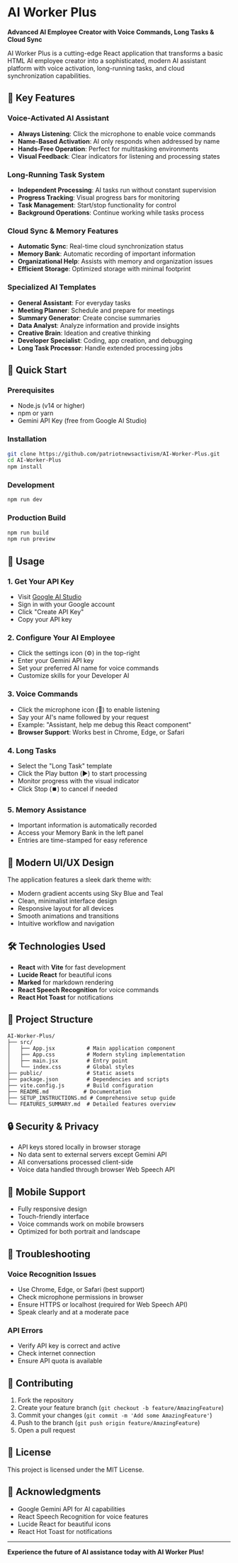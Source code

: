 # AI Worker Plus

**Advanced AI Employee Creator with Voice Commands, Long Tasks & Cloud Sync**

AI Worker Plus is a cutting-edge React application that transforms a basic HTML AI employee creator into a sophisticated, modern AI assistant platform with voice activation, long-running tasks, and cloud synchronization capabilities.

## 🌟 Key Features

### Voice-Activated AI Assistant
- **Always Listening**: Click the microphone to enable voice commands
- **Name-Based Activation**: AI only responds when addressed by name
- **Hands-Free Operation**: Perfect for multitasking environments
- **Visual Feedback**: Clear indicators for listening and processing states

### Long-Running Task System
- **Independent Processing**: AI tasks run without constant supervision
- **Progress Tracking**: Visual progress bars for monitoring
- **Task Management**: Start/stop functionality for control
- **Background Operations**: Continue working while tasks process

### Cloud Sync & Memory Features
- **Automatic Sync**: Real-time cloud synchronization status
- **Memory Bank**: Automatic recording of important information
- **Organizational Help**: Assists with memory and organization issues
- **Efficient Storage**: Optimized storage with minimal footprint

### Specialized AI Templates
- **General Assistant**: For everyday tasks
- **Meeting Planner**: Schedule and prepare for meetings
- **Summary Generator**: Create concise summaries
- **Data Analyst**: Analyze information and provide insights
- **Creative Brain**: Ideation and creative thinking
- **Developer Specialist**: Coding, app creation, and debugging
- **Long Task Processor**: Handle extended processing jobs

## 🚀 Quick Start

### Prerequisites
- Node.js (v14 or higher)
- npm or yarn
- Gemini API Key (free from Google AI Studio)

### Installation
```bash
git clone https://github.com/patriotnewsactivism/AI-Worker-Plus.git
cd AI-Worker-Plus
npm install
```

### Development
```bash
npm run dev
```

### Production Build
```bash
npm run build
npm run preview
```

## 🔧 Usage

### 1. Get Your API Key
- Visit [Google AI Studio](https://aistudio.google.com/apikey)
- Sign in with your Google account
- Click "Create API Key"
- Copy your API key

### 2. Configure Your AI Employee
- Click the settings icon (⚙️) in the top-right
- Enter your Gemini API key
- Set your preferred AI name for voice commands
- Customize skills for your Developer AI

### 3. Voice Commands
- Click the microphone icon (🎤) to enable listening
- Say your AI's name followed by your request
- Example: "Assistant, help me debug this React component"
- **Browser Support**: Works best in Chrome, Edge, or Safari

### 4. Long Tasks
- Select the "Long Task" template
- Click the Play button (▶️) to start processing
- Monitor progress with the visual indicator
- Click Stop (⏹️) to cancel if needed

### 5. Memory Assistance
- Important information is automatically recorded
- Access your Memory Bank in the left panel
- Entries are time-stamped for easy reference

## 🎨 Modern UI/UX Design

The application features a sleek dark theme with:
- Modern gradient accents using Sky Blue and Teal
- Clean, minimalist interface design
- Responsive layout for all devices
- Smooth animations and transitions
- Intuitive workflow and navigation

## 🛠️ Technologies Used

- **React** with **Vite** for fast development
- **Lucide React** for beautiful icons
- **Marked** for markdown rendering
- **React Speech Recognition** for voice commands
- **React Hot Toast** for notifications

## 📁 Project Structure

```
AI-Worker-Plus/
├── src/
│   ├── App.jsx          # Main application component
│   ├── App.css          # Modern styling implementation
│   ├── main.jsx         # Entry point
│   └── index.css        # Global styles
├── public/              # Static assets
├── package.json         # Dependencies and scripts
├── vite.config.js       # Build configuration
├── README.md           # Documentation
├── SETUP_INSTRUCTIONS.md # Comprehensive setup guide
└── FEATURES_SUMMARY.md  # Detailed features overview
```

## 🔒 Security & Privacy

- API keys stored locally in browser storage
- No data sent to external servers except Gemini API
- All conversations processed client-side
- Voice data handled through browser Web Speech API

## 📱 Mobile Support

- Fully responsive design
- Touch-friendly interface
- Voice commands work on mobile browsers
- Optimized for both portrait and landscape

## 🐛 Troubleshooting

### Voice Recognition Issues
- Use Chrome, Edge, or Safari (best support)
- Check microphone permissions in browser
- Ensure HTTPS or localhost (required for Web Speech API)
- Speak clearly and at a moderate pace

### API Errors
- Verify API key is correct and active
- Check internet connection
- Ensure API quota is available

## 🤝 Contributing

1. Fork the repository
2. Create your feature branch (`git checkout -b feature/AmazingFeature`)
3. Commit your changes (`git commit -m 'Add some AmazingFeature'`)
4. Push to the branch (`git push origin feature/AmazingFeature`)
5. Open a pull request

## 📄 License

This project is licensed under the MIT License.

## 🙏 Acknowledgments

- Google Gemini API for AI capabilities
- React Speech Recognition for voice features
- Lucide React for beautiful icons
- React Hot Toast for notifications

---

**Experience the future of AI assistance today with AI Worker Plus!**